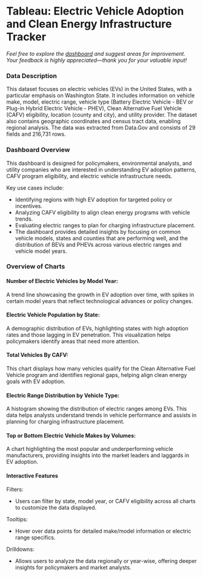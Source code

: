 # Tableau: Electric Vehicle Adoption and Clean Energy Infrastructure Tracker

*Feel free to explore the [dashboard](https://public.tableau.com/app/profile/leon.vambe/viz/ElectricVehicleAdoptionandCleanEnergyReadinessTracker/ElectricVehicleAdoption) and suggest areas for improvement. Your feedback is highly appreciated—thank you for your valuable input!*

### Data Description
This dataset focuses on electric vehicles (EVs) in the United States, with a particular emphasis on Washington State. It includes information on vehicle make, model, electric range, vehicle type (Battery Electric Vehicle - BEV or Plug-in Hybrid Electric Vehicle - PHEV), Clean Alternative Fuel Vehicle (CAFV) eligibility, location (county and city), and utility provider. The dataset also contains geographic coordinates and census tract data, enabling regional analysis. The data was extracted from Data.Gov and consists of 29 fields and 216,731 rows.

### Dashboard Overview
This dashboard is designed for policymakers, environmental analysts, and utility companies who are interested in understanding EV adoption patterns, CAFV program eligibility, and electric vehicle infrastructure needs. 

Key use cases include:
- Identifying regions with high EV adoption for targeted policy or incentives.
- Analyzing CAFV eligibility to align clean energy programs with vehicle trends.
- Evaluating electric ranges to plan for charging infrastructure placement.
- The dashboard provides detailed insights by focusing on common vehicle models, states and counties that are performing well, and the distribution of BEVs and PHEVs across various electric ranges and vehicle model years.

### Overview of Charts
#### Number of Electric Vehicles by Model Year:
A trend line showcasing the growth in EV adoption over time, with spikes in certain model years that reflect technological advances or policy changes.

#### Electric Vehicle Population by State:
A demographic distribution of EVs, highlighting states with high adoption rates and those lagging in EV penetration. This visualization helps policymakers identify areas that need more attention.

#### Total Vehicles By CAFV:
This chart displays how many vehicles qualify for the Clean Alternative Fuel Vehicle program and identifies regional gaps, helping align clean energy goals with EV adoption.

#### Electric Range Distribution by Vehicle Type:
A histogram showing the distribution of electric ranges among EVs. This data helps analysts understand trends in vehicle performance and assists in planning for charging infrastructure placement.

#### Top or Bottom Electric Vehicle Makes by Volumes:
A chart highlighting the most popular and underperforming vehicle manufacturers, providing insights into the market leaders and laggards in EV adoption.

#### Interactive Features
Filters:
- Users can filter by state, model year, or CAFV eligibility across all charts to customize the data displayed.

Tooltips:
- Hover over data points for detailed make/model information or electric range specifics.

Drilldowns:
- Allows users to analyze the data regionally or year-wise, offering deeper insights for policymakers and market analysts.




